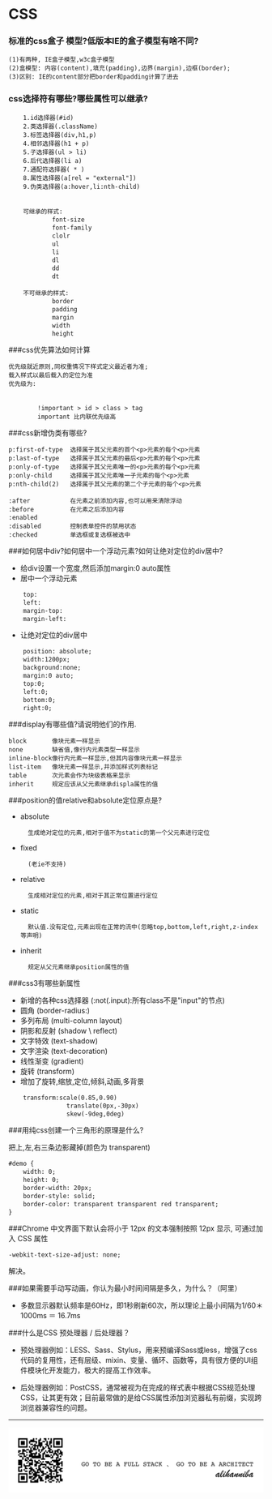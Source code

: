 # CSS

### 标准的css盒子 模型?低版本IE的盒子模型有啥不同?


	(1)有两种, IE盒子模型,w3c盒子模型
	(2)盒模型: 内容(content),填充(padding),边界(margin),边框(border);
	(3)区别: IE的content部分把border和padding计算了进去

### css选择符有哪些?哪些属性可以继承?

		1.id选择器(#id)
		2.类选择器(.className)
		3.标签选择器(div,h1,p)
		4.相邻选择器(h1 + p)
		5.子选择器(ul > li)
		6.后代选择器(li a)
		7.通配符选择器( * )
		8.属性选择器(a[rel = "external"])
		9.伪类选择器(a:hover,li:nth-child)


		可继承的样式:
				font-size
				font-family
				clolr
				ul
				li
				dl
				dd
				dt

		不可继承的样式:
				border
				padding
				margin
				width
				height

###css优先算法如何计算

	优先级就近原则,同权重情况下样式定义最近者为准;
	载入样式以最后载入的定位为准
	优先级为:


			!important > id > class > tag
			important 比内联优先级高


###css新增伪类有哪些?

	p:first-of-type  选择属于其父元素的首个<p>元素的每个<p>元素
	p:last-of-type   选择属于其父元素的最后<p>元素的每个<p>元素
	p:only-of-type   选择属于其父元素唯一的<p>元素的每个<p>元素
	p:only-child     选择属于其父元素唯一子元素的每个<p>元素
	p:nth-child(2)   选择属于其父元素的第二个子元素的每个<p>元素

	:after      	 在元素之前添加内容,也可以用来清除浮动
	:before			 在元素之后添加内容
	:enabled		 
	:disabled		 控制表单控件的禁用状态
	:checked		 单选框或复选框被选中

###如何居中div?如何居中一个浮动元素?如何让绝对定位的div居中?

* 给div设置一个宽度,然后添加margin:0 auto属性
* 居中一个浮动元素

```
	top:
	left:
	margin-top:
	margin-left:
```

* 让绝对定位的div居中

```
	position: absolute;
	width:1200px;
	background:none;
	margin:0 auto;
	top:0;
	left:0;
	bottom:0;
	right:0;
```

###display有哪些值?请说明他们的作用.

	block		像块元素一样显示
	none		缺省值,像行内元素类型一样显示
	inline-block像行内元素一样显示,但其内容像块元素一样显示
	list-item	像块元素一样显示,并添加样式列表标记
	table 		次元素会作为块级表格来显示
	inherit		规定应该从父元素继承displa属性的值

###position的值relative和absolute定位原点是?
* absolute

		生成绝对定位的元素,相对于值不为static的第一个父元素进行定位
* fixed

		(老ie不支持)
* relative

		生成相对定位的元素,相对于其正常位置进行定位
* static

		默认值.没有定位,元素出现在正常的流中(忽略top,bottom,left,right,z-index等声明)
* inherit

		规定从父元素继承position属性的值

###css3有哪些新属性
* 新增的各种css选择器 (:not(.input):所有class不是"input"的节点)
* 圆角			(border-radius:)
* 多列布局		(multi-column layout)
* 阴影和反射		(shadow \ reflect)
* 文字特效		(text-shadow)
* 文字渲染		(text-decoration)
* 线性渐变		(gradient)
* 旋转		 (transform)
* 增加了旋转,缩放,定位,倾斜,动画,多背景

```
	transform:scale(0.85,0.90)
				translate(0px,-30px)
				skew(-9deg,0deg)
```
###用纯css创建一个三角形的原理是什么?

把上,左,右三条边影藏掉(颜色为 transparent)

```
#demo {
	width: 0;
	height: 0;
	border-width: 20px;
	border-style: solid;
	border-color: transparent transparent red transparent;
}
```

###Chrome 中文界面下默认会将小于 12px 的文本强制按照 12px 显示,
可通过加入 CSS 属性

```
-webkit-text-size-adjust: none;
```
解决。


###如果需要手动写动画，你认为最小时间间隔是多久，为什么？（阿里）

* 多数显示器默认频率是60Hz，即1秒刷新60次，所以理论上最小间隔为1/60＊1000ms ＝ 16.7ms

###什么是CSS 预处理器 / 后处理器？

 * 预处理器例如：LESS、Sass、Stylus，用来预编译Sass或less，增强了css代码的复用性，还有层级、mixin、变量、循环、函数等，具有很方便的UI组件模块化开发能力，极大的提高工作效率。

 * 后处理器例如：PostCSS，通常被视为在完成的样式表中根据CSS规范处理CSS，让其更有效；目前最常做的是给CSS属性添加浏览器私有前缀，实现跨浏览器兼容性的问题。





---
![](alihanniba.png)
